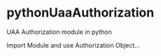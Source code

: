# pythonUaaAuthorization
UAA Authorization module in python

Import Module and use Authorization Object...